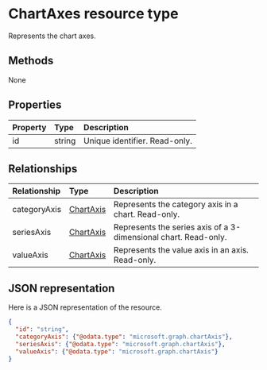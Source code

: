 # ChartAxes resource type

Represents the chart axes.


## Methods
None

## Properties
| Property | Type    |Description
|:---------|:--------|:------------------------------------
| id       |string   | Unique identifier. Read-only.


## Relationships
| Relationship | Type	|Description|
|:---------------|:--------|:----------|
|categoryAxis|[ChartAxis](chartaxis.md)|Represents the category axis in a chart. Read-only.|
|seriesAxis|[ChartAxis](chartaxis.md)|Represents the series axis of a 3-dimensional chart. Read-only.|
|valueAxis|[ChartAxis](chartaxis.md)|Represents the value axis in an axis. Read-only.|

## JSON representation

Here is a JSON representation of the resource.

<!-- {
  "blockType": "resource",
  "keyProperty": "id",
  "optionalProperties": [

  ],
  "@odata.type": "microsoft.graph.chartAxes"
}-->

```json
{
  "id": "string",
  "categoryAxis": {"@odata.type": "microsoft.graph.chartAxis"},
  "seriesAxis": {"@odata.type": "microsoft.graph.chartAxis"},
  "valueAxis": {"@odata.type": "microsoft.graph.chartAxis"}
}

```

<!-- uuid: 8fcb5dbc-d5aa-4681-8e31-b001d5168d79
2015-10-25 14:57:30 UTC -->
<!-- {
  "type": "#page.annotation",
  "description": "ChartAxes resource",
  "keywords": "",
  "section": "documentation",
  "tocPath": ""
}-->